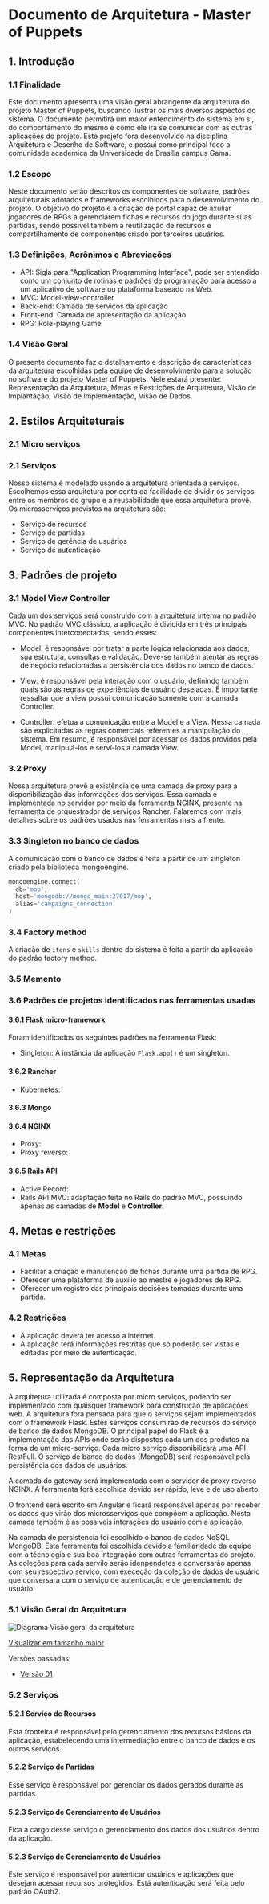 # Documento de Arquitetura - Master of Puppets


## 1. Introdução

### 1.1 Finalidade
Este documento apresenta uma visão geral abrangente da arquitetura do projeto Master of Puppets, buscando ilustrar os mais diversos aspectos do sistema. O documento permitirá um maior entendimento do sistema em si, do comportamento do mesmo e como ele irá se comunicar com as outras aplicações do projeto. Este projeto fora desenvolvido na disciplina Arquitetura e Desenho de Software, e possui como principal foco a comunidade academica da Universidade de Brasília campus Gama.

### 1.2 Escopo
Neste documento serão descritos os componentes de software, padrões arquiteturais adotados e frameworks escolhidos para o desenvolvimento do projeto. O objetivo do projeto é a criação de portal capaz de axuliar jogadores de RPGs a gerenciarem fichas e recursos do jogo durante suas partidas, sendo possivel também a reutilização de recursos e compartilhamento de componentes criado por terceiros usuários.

### 1.3 Definições, Acrônimos e Abreviações
* API: Sigla para "Application Programming Interface", pode ser entendido como um conjunto de rotinas e padrões de programação para acesso a um aplicativo de software ou plataforma baseado na Web.
* MVC: Model-view-controller
* Back-end: Camada de serviços da aplicação
* Front-end: Camada de apresentação da aplicação
* RPG: Role-playing Game

### 1.4 Visão Geral
O presente documento faz o detalhamento e descrição de características da arquitetura escolhidas pela equipe de desenvolvimento para a solução no software do projeto Master of Puppets. Nele estará presente: Representação da Arquitetura, Metas e Restrições de Arquitetura, Visão de Implantação, Visão de Implementação, Visão de Dados.


## 2. Estilos Arquiteturais

### 2.1 Micro serviços
### 2.1 Serviços
Nosso sistema é modelado usando a arquitetura orientada a serviços. Escolhemos essa arquitetura por conta da facilidade de dividir os serviços entre os membros do grupo e a reusabilidade que essa arquitetura provê. Os microsserviços previstos na arquitetura são:

* Serviço de recursos
* Serviço de partidas
* Serviço de gerência de usuários
* Serviço de autenticação

<!-- Cada serviço possui a capacidade de manter funcionalidades do seu escopo com a queda ou indisponibilidade de outros serviços, a menos que exista uma dependência muito grande. -->

## 3. Padrões de projeto

### 3.1 Model View Controller

Cada um dos serviços será construído com a arquitetura interna no padrão MVC. No padrão MVC clássico, a aplicação é dividida em três principais componentes interconectados, sendo esses:

* Model: é responsável por tratar a parte lógica relacionada aos dados, sua estrutura, consultas e validação. Deve-se também atentar as regras de negócio relacionadas a persistência dos dados no banco de dados.

* View: é responsável pela interação com o usuário, definindo também quais são as regras de experiências de usuário desejadas. É importante ressaltar que a view possui comunicação somente com a camada Controller.

* Controller: efetua a comunicação entre a Model e a View. Nessa camada são explicitadas as regras comerciais referentes a manipulação do sistema. Em resumo, é responsável por acessar os dados providos pela Model, manipulá-los e serví-los a camada View.

### 3.2 Proxy

Nossa arquitetura prevê a existência de uma camada de proxy para a disponibilização das informações dos serviços.
Essa camada é implementada no servidor por meio da ferramenta NGINX, presente na ferramenta de orquestrador de serviços Rancher. Falaremos com mais detalhes sobre os padrões usados nas ferramentas mais a frente.

### 3.3 Singleton no banco de dados

A comunicação com o banco de dados é feita a partir de um singleton criado pela biblioteca mongoengine.

```python
mongoengine.connect(
  db='mop',
  host='mongodb://mongo_main:27017/mop',
  alias='campaigns_connection'
)
```

### 3.4 Factory method

A criação de `itens` e `skills` dentro do sistema é feita a partir da aplicação do padrão factory method.

<!-- colocar trecho de código/diagrama -->

### 3.5 Memento


### 3.6 Padrões de projetos identificados nas ferramentas usadas
#### 3.6.1 Flask micro-framework

Foram identificados os seguintes padrões na ferramenta Flask:

- Singleton: A instância da aplicação `Flask.app()` é um singleton.

#### 3.6.2 Rancher

- Kubernetes:

#### 3.6.3 Mongo


#### 3.6.4 NGINX

- Proxy:
- Proxy reverso:

#### 3.6.5 Rails API

- Active Record:
- Rails API MVC: adaptação feita no Rails do padrão MVC, possuindo apenas as camadas
de __Model__ e __Controller__.



## 4. Metas e restrições

### 4.1 Metas

* Facilitar a criação e manutenção de fichas durante uma partida de RPG.
* Oferecer uma plataforma de auxílio ao mestre e jogadores de RPG.
* Oferecer um registro das principais decisões tomadas durante uma partida.

### 4.2 Restrições

* A aplicação deverá ter acesso a internet.
* A aplicação terá informações restritas  que só poderão ser vistas e editadas por meio de autenticação.


## 5. Representação da Arquitetura

A arquitetura utilizada é composta por micro serviços, podendo ser implementado com quaisquer framework para construção de aplicações web. A arquitetura fora pensada para que o serviços sejam implementados com o framework Flask. Estes serviços consumirão de recursos do serviço de banco de dados MongoDB. O principal papel do Flask é a implementação das APIs onde serão dispostos cada um dos produtos na forma de um micro-serviço. Cada micro serviço disponibilizará uma API RestFull. O serviço de banco de dados (MongoDB) será responsável pela persistência dos dados de usuários.

A camada do gateway será implementada com o servidor de proxy reverso NGINX. A ferramenta forá escolhida devido ser rápido, leve e de uso aberto.

O frontend será escrito em Angular e ficará responsável apenas por receber os dados que virão dos microsserviços que compõem a aplicação. Nesta camada também é as possiveis interações do usuário com a aplicação.

Na camada de persistencia foi escolhido o banco de dados NoSQL MongoDB. Esta ferramenta foi escolhida devido a familiaridade da equipe com a técnologia e sua boa integração com outras ferramentas do projeto. As coleções para cada servilo serão idenpendetes e conversarão apenas com seu respectivo serviço, com execeção da coleção de dados de usuário que conversara com o serviço de autenticação e de gerenciamento de usuário.

### 5.1 Visão Geral do Arquitetura

![Diagrama Visão geral da arquitetura](../img/diagrama_arquitetura/arquitetura_mop.png)

[Visualizar em tamanho maior](../img/diagrama_arquitetura/arquitetura_mop.png)

Versões passadas:
- [Versão 01](../img/doc_arquitetura/visao_geral_arquitetura.png)

### 5.2 Serviços

#### 5.2.1 Serviço de Recursos

Esta  fronteira é responsável pelo gerenciamento dos recursos básicos da aplicação, estabelecendo  uma intermediação entre o banco de dados e os outros serviços.


#### 5.2.2 Serviço de Partidas

Esse serviço  é responsável por gerenciar os dados gerados durante as partidas.

#### 5.2.3 Serviço de Gerenciamento de Usuários

Fica a cargo desse serviço o gerenciamento dos dados dos usuários dentro da aplicação.

#### 5.2.3 Serviço de Gerenciamento de Usuários

Este serviço é responsável por autenticar usuários e aplicações que desejam acessar recursos protegidos. Está autenticação será feita pelo padrão OAuth2.


<!-- ## 6. Visão de Dados

## 7. Visão de Implantação

## 8. Visão de Implementação -->
